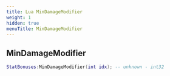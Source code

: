 ```yaml
---
title: Lua MinDamageModifier
weight: 1
hidden: true
menuTitle: MinDamageModifier
---
```

## MinDamageModifier
```lua
StatBonuses:MinDamageModifier(int idx); -- unknown - int32
```